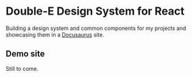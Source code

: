 # Double-E Design System for React

Building a design system and common components for my projects and showcasing them in a
[Docusaurus](https://docusaurus.io/) site.

## Demo site

Still to come.
